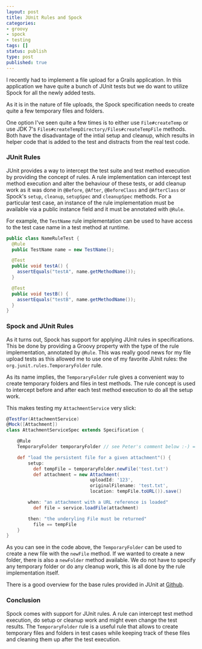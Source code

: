 ```yaml
---
layout: post
title: JUnit Rules and Spock
categories:
- groovy
- spock
- testing
tags: []
status: publish
type: post
published: true
---
```

I recently had to implement a file upload for a Grails application. In this application we have quite a bunch of JUnit tests but we do want to utilize Spock for all the newly added tests. 

As it is in the nature of file uploads, the Spock specification needs to create quite a few temporary files and folders.

One option I've seen quite a few times is to either use `File#createTemp` or use JDK 7's `Files#createTempDirectory/Files#createTempFile` methods. Both have the disadvantage of the intial setup and cleanup, which results in helper code that is added to the test and distracts from the real test code.

### JUnit Rules

JUnit provides a way to intercept the test suite and test method execution by providing the concept of rules. A rule implementation can intercept test method execution and alter the behaviour of these tests, or add cleanup work as it was done in `@Before`, `@After`, `@BeforeClass` and `@AfterClass` or Spock's `setup`, `cleanup`, `setupSpec` and `cleanupSpec` methods. For a particular test case, an instance of the rule implementation must be available via a public instance field and it must be annotated with `@Rule`.

For example, the `TestName` rule implementation can be used to have access to the test case name in a test method at runtime.

```java
public class NameRuleTest {
  @Rule
  public TestName name = new TestName();

  @Test
  public void testA() {
    assertEquals("testA", name.getMethodName());
  }

  @Test
  public void testB() {
    assertEquals("testB", name.getMethodName());
  }
}
```

### Spock and JUnit Rules

As it turns out, Spock has support for applying JUnit rules in specifications. This be done by providing a Groovy property with the type of the rule implementation, annotated by `@Rule`. This was really good news for my file upload tests as this allowed me to use one of my favorite JUnit rules: the `org.junit.rules.TemporaryFolder` rule.

As its name implies, the `TemporaryFolder` rule gives a convenient way to create temporary folders and files in test methods. The rule concept is used to intercept before and after each test method execution to do all the setup work.

This makes testing my `AttachmentService` very slick:

```groovy
@TestFor(AttachmentService)
@Mock([Attachment])
class AttachmentServiceSpec extends Specification {

    @Rule
    TemporaryFolder temporaryFolder // see Peter's comment below :-) = new TemporaryFolder()

    def "load the persistent file for a given attachment"() {
        setup:
          def tempFile = temporaryFolder.newFile('test.txt')
          def attachment = new Attachment(
                               uploadId: '123', 
                               originalFilename: 'test.txt', 
                               location: tempFile.toURL()).save()

        when: "an attachment with a URL reference is loaded"
          def file = service.loadFile(attachment)

        then: "the underyling File must be returned"
          file == tempFile
    }
}
```

As you can see in the code above, the `TemporaryFolder` can be used to create a new file with the `newFile` method. If we wanted to create a new folder, there is also a `newFolder` method available. We do not have to specify any temporary folder or do any cleanup work, this is all done by the rule implementation itself.

There is a good overview for the base rules provided in JUnit at [Github](https://github.com/junit-team/junit/wiki/Rules). 

### Conclusion

Spock comes with support for JUnit rules. A rule can intercept test method execution, do setup or cleanup work and might even change the test results. The `TemporaryFolder` rule is a useful rule that allows to create temporary files and folders in test cases while keeping track of these files and cleaning them up after the test execution.

